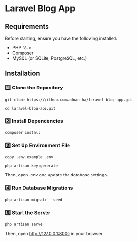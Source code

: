 # Laravel Blog App

## Requirements

Before starting, ensure you have the following installed:

-   PHP `^8.x`
-   Composer
-   MySQL (or SQLite, PostgreSQL, etc.)

## Installation

### 1️⃣ Clone the Repository

```
git clone https://github.com/adnan-ha/laravel-blog-app.git
```

```
cd laravel-blog-app.git
```

### 2️⃣ Install Dependencies

```
composer install
```

### 3️⃣ Set Up Environment File

```
copy .env.example .env
```

```
php artisan key:generate
```

Then, open .env and update the database settings.

### 4️⃣ Run Database Migrations

```
php artisan migrate --seed
```

### 5️⃣ Start the Server

```
php artisan serve
```

Then, open http://127.0.0.1:8000 in your browser.
